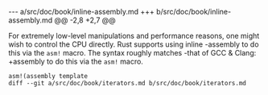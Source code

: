 --- a/src/doc/book/inline-assembly.md
+++ b/src/doc/book/inline-assembly.md
@@ -2,8 +2,7 @@
 
 For extremely low-level manipulations and performance reasons, one
 might wish to control the CPU directly. Rust supports using inline
-assembly to do this via the `asm!` macro. The syntax roughly matches
-that of GCC & Clang:
+assembly to do this via the `asm!` macro.
 
 ```ignore
 asm!(assembly template
diff --git a/src/doc/book/iterators.md b/src/doc/book/iterators.md
